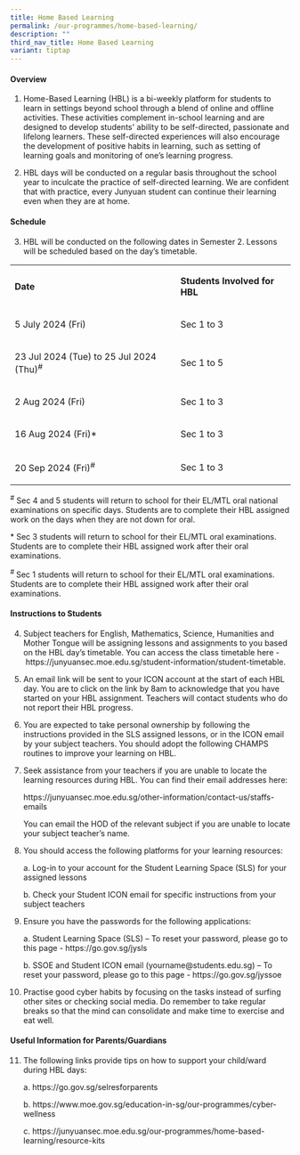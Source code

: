 ```yaml
---
title: Home Based Learning
permalink: /our-programmes/home-based-learning/
description: ""
third_nav_title: Home Based Learning
variant: tiptap
---
```

<h4><strong>Overview</strong></h4>
<ol data-tight="true" class="tight">
<li>
<p>Home-Based Learning (HBL) is a bi-weekly platform for students to learn
in settings beyond school through a blend of online and offline activities.
These activities complement in-school learning and are designed&nbsp;to&nbsp;develop
students' ability to be self-directed, passionate and lifelong learners.
These self-directed experiences will also encourage the development of
positive habits in learning, such as setting of learning goals and monitoring
of one’s learning progress.</p>
</li>
<li>
<p>HBL days will be conducted on a regular basis throughout the school year
to inculcate the practice of self-directed learning. We are confident that
with practice, every Junyuan student can continue their learning even when
they are at home.&nbsp;</p>
</li>
</ol>
<h4><strong>Schedule</strong></h4>
<ol start="3" data-tight="true" class="tight">
<li>
<p>HBL will be conducted on the following dates in Semester 2. Lessons will
be scheduled based on the day’s timetable.</p>
</li>
</ol>
<table style="minWidth: 50px">
<colgroup>
<col>
<col>
</colgroup>
<tbody>
<tr>
<td rowspan="1" colspan="1">
<p><strong>Date</strong>
</p>
</td>
<td rowspan="1" colspan="1">
<p><strong>Students Involved for HBL</strong>
</p>
</td>
</tr>
<tr>
<td rowspan="1" colspan="1">
<p>5 July 2024 (Fri)</p>
</td>
<td rowspan="1" colspan="1">
<p>Sec 1 to 3</p>
</td>
</tr>
<tr>
<td rowspan="1" colspan="1">
<p>23 Jul 2024 (Tue) to 25 Jul 2024 (Thu)<sup>#</sup>
</p>
</td>
<td rowspan="1" colspan="1">
<p>Sec 1 to 5</p>
</td>
</tr>
<tr>
<td rowspan="1" colspan="1">
<p>2 Aug 2024 (Fri)</p>
</td>
<td rowspan="1" colspan="1">
<p>Sec 1 to 3</p>
</td>
</tr>
<tr>
<td rowspan="1" colspan="1">
<p>16 Aug 2024 (Fri)*</p>
</td>
<td rowspan="1" colspan="1">
<p>Sec 1 to 3</p>
</td>
</tr>
<tr>
<td rowspan="1" colspan="1">
<p>20 Sep 2024 (Fri)<sup>#</sup>
</p>
</td>
<td rowspan="1" colspan="1">
<p>Sec 1 to 3</p>
</td>
</tr>
</tbody>
</table>
<p><sup>#</sup> Sec 4 and 5 students will return to school for their EL/MTL
oral national examinations on specific days. Students are to complete their
HBL assigned work on the days when they are not down for oral.</p>
<p>* Sec 3 students will return to school for their EL/MTL oral examinations.
Students are to complete their HBL assigned work after their oral examinations.</p>
<p><sup># </sup>Sec 1 students will return to school for their EL/MTL oral
examinations. Students are to complete their HBL assigned work after their
oral examinations.</p>
<h4><strong>Instructions to Students</strong></h4>
<ol start="4" data-tight="true" class="tight">
<li>
<p>Subject teachers for English, Mathematics, Science, Humanities and Mother
Tongue will be assigning lessons and assignments to you based on the HBL
day’s timetable. You can access the class timetable here -&nbsp;<a rel="noopener noreferrer nofollow" target="_blank">https://junyuansec.moe.edu.sg/student-information/student-timetable</a>.</p>
</li>
<li>
<p>An email link will be sent to your ICON account at the start of each HBL
day. You are to click on the link by 8am to acknowledge that you have started
on your HBL assignment. Teachers will contact students who do not report
their HBL progress.</p>
</li>
<li>
<p>You are expected to take personal ownership by&nbsp;following the instructions
provided in the SLS assigned lessons, or in the ICON email by your subject
teachers. You should adopt the following CHAMPS routines to improve your
learning on HBL.</p>
</li>
<li>
<p>Seek assistance from your teachers if you are unable to locate the learning
resources during HBL. You can find their email addresses here:&nbsp;</p>
<p><a rel="noopener noreferrer nofollow" target="_blank">https://junyuansec.moe.edu.sg/other-information/contact-us/staffs-emails</a>
</p>
<p>You can email the HOD of the relevant subject if you are unable to locate
your subject teacher’s name.&nbsp;</p>
</li>
<li>
<p>You should access the following platforms for your learning resources:</p>
<p>a. Log-in to your account for the Student Learning Space (SLS) for your
assigned lessons</p>
<p>b. Check your Student ICON email for specific instructions from your subject
teachers&nbsp;</p>
<p></p>
</li>
<li>
<p>Ensure you have the passwords for the following applications:</p>
<p>a. Student Learning Space (SLS) – To reset your password, please go to
this page -&nbsp;<a rel="noopener noreferrer nofollow" target="_blank">https://go.gov.sg/jysls</a>
</p>
<p>b. SSOE and Student ICON email (<a rel="noopener noreferrer nofollow" target="_blank">yourname@students.edu.sg</a>)
– To reset your password, please go to this page -&nbsp;<a rel="noopener noreferrer nofollow" target="_blank">https://go.gov.sg/jyssoe</a>
</p>
</li>
<li>
<p>Practise good cyber habits by focusing on the tasks instead of surfing
other sites or checking social media. Do remember to take regular breaks
so that the mind can consolidate and make time to exercise and eat well.</p>
</li>
</ol>
<h4><strong>Useful Information for Parents/Guardians</strong></h4>
<ol start="11" data-tight="true" class="tight">
<li>
<p>The following links provide tips on how to support your child/ward during
HBL days:</p>
<p>a. <a rel="noopener noreferrer nofollow" target="_blank">https://go.gov.sg/selresforparents</a>
</p>
<p>b. <a rel="noopener noreferrer nofollow" target="_blank">https://www.moe.gov.sg/education-in-sg/our-programmes/cyber-wellness</a>
</p>
<p>c. <a rel="noopener noreferrer nofollow" target="_blank">https://junyuansec.moe.edu.sg/our-programmes/home-based-learning/resource-kits</a>
</p>
</li>
</ol>
<p></p>